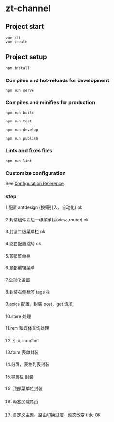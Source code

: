 # zt-channel

## Project start

```
vue cli
vue create
```

## Project setup

```
npm install
```

### Compiles and hot-reloads for development

```
npm run serve
```

### Compiles and minifies for production

```
npm run build
```

```
npm run test
```

```
npm run develop
```

```
npm run publish
```

### Lints and fixes files

```
npm run lint
```

### Customize configuration

See [Configuration Reference](https://cli.vuejs.org/config/).

### step

1.配置 antdesign (按需引入，自动化) ok

####

2.封装组件左边一级菜单栏(view,,router) ok

####

3.封装二级菜单栏 ok

####

4.路由配置跳转 ok

####

5.顶部菜单栏

####

6.顶部编辑菜单

####

7.全球化设置

####

8.封装右侧标签 tags 栏

####

9.axios 配置，封装 post，get 请求

####

10.store 处理

####

11.rem 和媒体查询处理

####

12. 引入 iconfont

####

13.form 表单封装

####

14.分页，表格列表封装

####

15.导航栏 封装

####

15. 顶部菜单栏封装

###

16. 动态加载路由

###

17. 自定义主题，路由切换过度，动态改变 title OK
